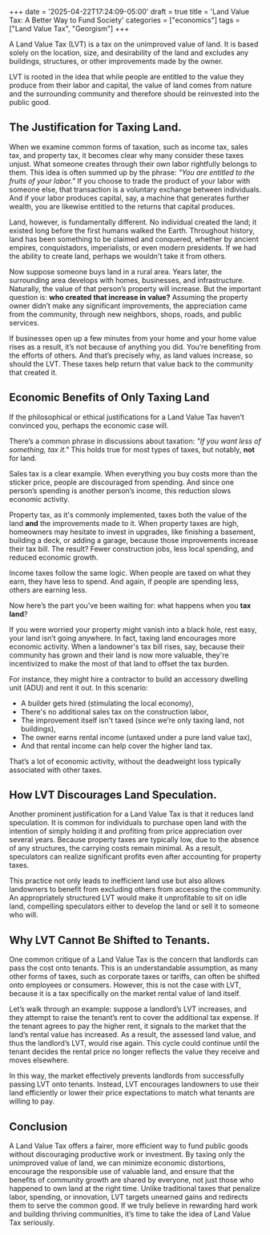 +++
date = '2025-04-22T17:24:09-05:00'
draft = true
title = 'Land Value Tax: A Better Way to Fund Society'
categories = ["economics"]
tags = ["Land Value Tax", "Georgism"]
+++


A Land Value Tax (LVT) is a tax on the unimproved value of land. It is based solely on the location, size, and desirability of the land and excludes any buildings, structures, or other improvements made by the owner.

LVT is rooted in the idea that while people are entitled to the value they produce from their labor and capital, the value of land comes from nature and the surrounding community and therefore should be reinvested into the public good.


## The Justification for Taxing Land.
When we examine common forms of taxation, such as income tax, sales tax, and property tax, it becomes clear why many consider these taxes unjust. What someone creates through their own labor rightfully belongs to them. This idea is often summed up by the phrase: *"You are entitled to the fruits of your labor."* If you choose to trade the product of your labor with someone else, that transaction is a voluntary exchange between individuals. And if your labor produces capital, say, a machine that generates further wealth, you are likewise entitled to the returns that capital produces.

Land, however, is fundamentally different. No individual created the land; it existed long before the first humans walked the Earth. Throughout history, land has been something to be claimed and conquered, whether by ancient empires, conquistadors, imperialists, or even modern presidents. If we had the ability to create land, perhaps we wouldn't take it from others.

Now suppose someone buys land in a rural area. Years later, the surrounding area develops with homes, businesses, and infrastructure. Naturally, the value of that person’s property will increase. But the important question is: **who created that increase in value?** Assuming the property owner didn’t make any significant improvements, the appreciation came from the community, through new neighbors, shops, roads, and public services.

If businesses open up a few minutes from your home and your home value rises as a result, it’s not because of anything you did. You’re benefiting from the efforts of others. And that’s precisely why, as land values increase, so should the LVT. These taxes help return that value back to the community that created it.


## Economic Benefits of Only Taxing Land
If the philosophical or ethical justifications for a Land Value Tax haven’t convinced you, perhaps the economic case will.

There’s a common phrase in discussions about taxation: *"If you want less of something, tax it."* This holds true for most types of taxes, but notably, **not** for land.

Sales tax is a clear example. When everything you buy costs more than the sticker price, people are discouraged from spending. And since one person’s spending is another person’s income, this reduction slows economic activity.

Property tax, as it's commonly implemented, taxes both the value of the land **and** the improvements made to it. When property taxes are high, homeowners may hesitate to invest in upgrades, like finishing a basement, building a deck, or adding a garage, because those improvements increase their tax bill. The result? Fewer construction jobs, less local spending, and reduced economic growth.

Income taxes follow the same logic. When people are taxed on what they earn, they have less to spend. And again, if people are spending less, others are earning less.

Now here’s the part you’ve been waiting for: what happens when you **tax land**?

If you were worried your property might vanish into a black hole, rest easy, your land isn’t going anywhere. In fact, taxing land encourages more economic activity. When a landowner's tax bill rises, say, because their community has grown and their land is now more valuable, they're incentivized to make the most of that land to offset the tax burden.

For instance, they might hire a contractor to build an accessory dwelling unit (ADU) and rent it out. In this scenario:

- A builder gets hired (stimulating the local economy),
- There's no additional sales tax on the construction labor,
- The improvement itself isn't taxed (since we’re only taxing land, not buildings),
- The owner earns rental income (untaxed under a pure land value tax),
- And that rental income can help cover the higher land tax.

That’s a lot of economic activity, without the deadweight loss typically associated with other taxes.


## How LVT Discourages Land Speculation.
Another prominent justification for a Land Value Tax is that it reduces land speculation. It is common for individuals to purchase open land with the intention of simply holding it and profiting from price appreciation over several years. Because property taxes are typically low, due to the absence of any structures, the carrying costs remain minimal. As a result, speculators can realize significant profits even after accounting for property taxes.

This practice not only leads to inefficient land use but also allows landowners to benefit from excluding others from accessing the community. An appropriately structured LVT would make it unprofitable to sit on idle land, compelling speculators either to develop the land or sell it to someone who will.


## Why LVT Cannot Be Shifted to Tenants.
One common critique of a Land Value Tax is the concern that landlords can pass the cost onto tenants. This is an understandable assumption, as many other forms of taxes, such as corporate taxes or tariffs, can often be shifted onto employees or consumers. However, this is not the case with LVT, because it is a tax specifically on the market rental value of land itself.

Let’s walk through an example: suppose a landlord’s LVT increases, and they attempt to raise the tenant’s rent to cover the additional tax expense. If the tenant agrees to pay the higher rent, it signals to the market that the land’s rental value has increased. As a result, the assessed land value, and thus the landlord’s LVT, would rise again. This cycle could continue until the tenant decides the rental price no longer reflects the value they receive and moves elsewhere.

In this way, the market effectively prevents landlords from successfully passing LVT onto tenants. Instead, LVT encourages landowners to use their land efficiently or lower their price expectations to match what tenants are willing to pay.

## Conclusion
A Land Value Tax offers a fairer, more efficient way to fund public goods without discouraging productive work or investment. By taxing only the unimproved value of land, we can minimize economic distortions, encourage the responsible use of valuable land, and ensure that the benefits of community growth are shared by everyone, not just those who happened to own land at the right time. Unlike traditional taxes that penalize labor, spending, or innovation, LVT targets unearned gains and redirects them to serve the common good. If we truly believe in rewarding hard work and building thriving communities, it’s time to take the idea of Land Value Tax seriously.
